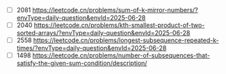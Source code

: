 - [ ] 2081 https://leetcode.cn/problems/sum-of-k-mirror-numbers/?envType=daily-question&envId=2025-06-28
- [ ] 2040 https://leetcode.cn/problems/kth-smallest-product-of-two-sorted-arrays/?envType=daily-question&envId=2025-06-28
- [ ] 2558 https://leetcode.cn/problems/longest-subsequence-repeated-k-times/?envType=daily-question&envId=2025-06-28
- [ ] 1498 https://leetcode.cn/problems/number-of-subsequences-that-satisfy-the-given-sum-condition/description/
